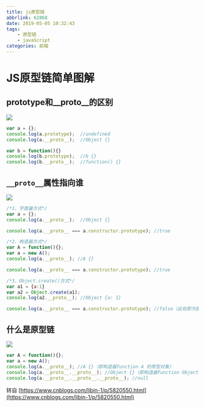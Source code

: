 ```yaml
---
title: js原型链
abbrlink: 62868
date: 2019-05-05 10:32:43
tags:
	- 原型链
	- javaScript
categories: 前端
---
```

# JS原型链简单图解
## prototype和__proto__的区别
![](https://res.cloudinary.com/lumiazdk/image/upload/v1557024322/10_44_16__05_05_2019_hnkrlq.jpg)

<!-- more -->

```js
var a = {};
console.log(a.prototype);  //undefined
console.log(a.__proto__);  //Object {}

var b = function(){}
console.log(b.prototype);  //b {}
console.log(b.__proto__);  //function() {}
```
## ``__proto__``属性指向谁
![](https://res.cloudinary.com/lumiazdk/image/upload/v1557024598/WeChatcb93faa292ba7810de626eb52cb0fb14_vizfah.png)

```js
/*1、字面量方式*/
var a = {};
console.log(a.__proto__);  //Object {}

console.log(a.__proto__ === a.constructor.prototype); //true

/*2、构造器方式*/
var A = function(){};
var a = new A();
console.log(a.__proto__); //A {}

console.log(a.__proto__ === a.constructor.prototype); //true

/*3、Object.create()方式*/
var a1 = {a:1}
var a2 = Object.create(a1);
console.log(a2.__proto__); //Object {a: 1}

console.log(a.__proto__ === a.constructor.prototype); //false（此处即为图1中的例外情况）
```
## 什么是原型链

![](https://res.cloudinary.com/lumiazdk/image/upload/v1557025273/WeChat66270a736f2c22e05533c8da07192cba_jyhmjv.png)

```js
var A = function(){};
var a = new A();
console.log(a.__proto__); //A {}（即构造器function A 的原型对象）
console.log(a.__proto__.__proto__); //Object {}（即构造器function Object 的原型对象）
console.log(a.__proto__.__proto__.__proto__); //null
```

转自 [https://www.cnblogs.com/libin-1/p/5820550.html](https://www.cnblogs.com/libin-1/p/5820550.html)
